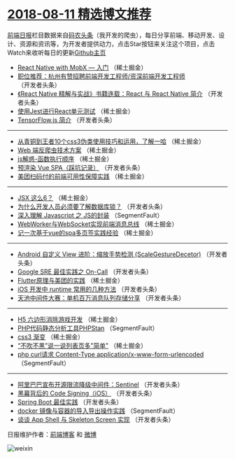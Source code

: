 # [2018-08-11 精选博文推荐](https://toutiao.qdkfweb.cn/date/2018/08/11)

[前端日报](https://qdkfweb.cn/c/news)栏目数据来自[码农头条](https://toutiao.qdkfweb.cn/)（我开发的爬虫），每日分享前端、移动开发、设计、资源和资讯等，为开发者提供动力，点击Star按钮来关注这个项目，点击Watch来收听每日的更新[Github主页](https://github.com/kujian/frontendDaily)
* [React Native with MobX — 入门](https://toutiao.qdkfweb.cn/82734.html) （稀土掘金）
* [职位推荐：杭州有赞招聘前端开发工程师/资深前端开发工程师](https://toutiao.qdkfweb.cn/82759.html) （开发者头条）
* [《React Native 精解与实战》书籍连载：React 与 React Native 简介](https://toutiao.qdkfweb.cn/82760.html) （开发者头条）
* [使用Jest进行React单元测试](https://toutiao.qdkfweb.cn/82728.html) （稀土掘金）
* [TensorFlow.js 简介](https://toutiao.qdkfweb.cn/82750.html) （开发者头条）

***
* [从青铜到王者10个css3伪类使用技巧和运用，了解一哈](https://toutiao.qdkfweb.cn/82732.html) （稀土掘金）
* [Web 端反爬虫技术方案](https://toutiao.qdkfweb.cn/82723.html) （稀土掘金）
* [js解惑-函数执行顺序](https://toutiao.qdkfweb.cn/82733.html) （稀土掘金）
* [预渲染 Vue SPA（踩坑记录）](https://toutiao.qdkfweb.cn/82756.html) （开发者头条）
* [美团扫码付的前端可用性保障实践](https://toutiao.qdkfweb.cn/82726.html) （稀土掘金）

***
* [JSX 这么6？](https://toutiao.qdkfweb.cn/82735.html) （稀土掘金）
* [为什么开发人员必须要了解数据库锁？](https://toutiao.qdkfweb.cn/82748.html) （开发者头条）
* [深入理解 Javascript 之 JS的封装](https://toutiao.qdkfweb.cn/82721.html) （SegmentFault）
* [WebWorker与WebSocket实现前端消息总线](https://toutiao.qdkfweb.cn/82730.html) （稀土掘金）
* [记一次基于vue的spa多页签实践经验](https://toutiao.qdkfweb.cn/82725.html) （稀土掘金）

***
* [Android 自定义 View 进阶：缩放手势检测 (ScaleGestureDecetor)](https://toutiao.qdkfweb.cn/82765.html) （开发者头条）
* [Google SRE 最佳实践之 On-Call](https://toutiao.qdkfweb.cn/82755.html) （开发者头条）
* [Flutter原理与美团的实践](https://toutiao.qdkfweb.cn/82724.html) （稀土掘金）
* [iOS 开发中 runtime 常用的几种方法](https://toutiao.qdkfweb.cn/82757.html) （开发者头条）
* [天池中间件大赛：单机百万消息队列存储分享](https://toutiao.qdkfweb.cn/82758.html) （开发者头条）

***
* [H5 六边形消除游戏开发](https://toutiao.qdkfweb.cn/82736.html) （稀土掘金）
* [PHP代码静态分析工具PHPStan](https://toutiao.qdkfweb.cn/82718.html) （SegmentFault）
* [css3 渐变](https://toutiao.qdkfweb.cn/82727.html) （稀土掘金）
* [“不吹不黑”说一说列表页多&quot;简单&quot;](https://toutiao.qdkfweb.cn/82737.html) （稀土掘金）
* [php curl请求 Content-Type application/x-www-form-urlencoded](https://toutiao.qdkfweb.cn/82719.html) （SegmentFault）

***
* [阿里巴巴宣布开源限流降级中间件：Sentinel](https://toutiao.qdkfweb.cn/82749.html) （开发者头条）
* [黑幕背后的 Code Signing（iOS）](https://toutiao.qdkfweb.cn/82761.html) （开发者头条）
* [Spring Boot 最佳实践](https://toutiao.qdkfweb.cn/82751.html) （开发者头条）
* [docker 镜像与容器的导入导出操作实践](https://toutiao.qdkfweb.cn/82720.html) （SegmentFault）
* [谈谈 App Shell 与 Skeleton Screen 实现](https://toutiao.qdkfweb.cn/82762.html) （开发者头条）

日报维护作者：[前端博客](https://qdkfweb.cn/) 和 [微博](https://qdkfweb.cn/go/weibo)

![weixin](https://user-images.githubusercontent.com/3055447/38468989-651132ac-3b80-11e8-8e6b-15122322a9d7.png)